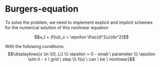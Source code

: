 # Burgers-equation
To solve the problem, we need to implement explicit and implicit schemes for the numerical solution of this nonlinear equation

$$u_t + (f(u))_x = \epsilon \frac{d^2u}{dx^2}$$

With the following conditions:
$$\displaylines{x \in \[0, L\] \\\ \epsilon > 0 - small \ parameter \\\ \epsilon \sim h - x \ grid \ step \\\ f(u) \ can \ be \ nonlinear}$$
